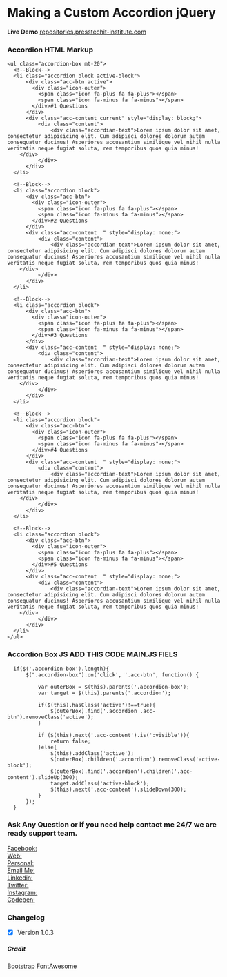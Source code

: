 # Making a Custom Accordion jQuery

**Live Demo**
[repositories.presstechit-institute.com](http://repositories.presstechit-institute.com/Making-a-Custom-Accordion-jQuery-With-WordPress-Visual-Composer-Elements-FAQ/)


###  Accordion HTML Markup 

```
<ul class="accordion-box mt-20">
  <!--Block-->
  <li class="accordion block active-block">
      <div class="acc-btn active">
        <div class="icon-outer">
          <span class="icon fa-plus fa fa-plus"></span>
          <span class="icon fa-minus fa fa-minus"></span>
        </div>#1 Questions
      </div>
      <div class="acc-content current" style="display: block;">
          <div class="content">
              <div class="accordian-text">Lorem ipsum dolor sit amet, consectetur adipisicing elit. Cum adipisci dolores dolorum autem consequatur ducimus! Asperiores accusantium similique vel nihil nulla veritatis neque fugiat soluta, rem temporibus quos quia minus!
    </div>
          </div>
      </div>
  </li>

  <!--Block-->
  <li class="accordion block">
      <div class="acc-btn">
        <div class="icon-outer">
          <span class="icon fa-plus fa fa-plus"></span>
          <span class="icon fa-minus fa fa-minus"></span>
        </div>#2 Questions
      </div>
      <div class="acc-content  " style="display: none;">
          <div class="content">
              <div class="accordian-text">Lorem ipsum dolor sit amet, consectetur adipisicing elit. Cum adipisci dolores dolorum autem consequatur ducimus! Asperiores accusantium similique vel nihil nulla veritatis neque fugiat soluta, rem temporibus quos quia minus!
    </div>
          </div>
      </div>
  </li>

  <!--Block-->
  <li class="accordion block">
      <div class="acc-btn">
        <div class="icon-outer">
          <span class="icon fa-plus fa fa-plus"></span>
          <span class="icon fa-minus fa fa-minus"></span>
        </div>#3 Questions
      </div>
      <div class="acc-content  " style="display: none;">
          <div class="content">
              <div class="accordian-text">Lorem ipsum dolor sit amet, consectetur adipisicing elit. Cum adipisci dolores dolorum autem consequatur ducimus! Asperiores accusantium similique vel nihil nulla veritatis neque fugiat soluta, rem temporibus quos quia minus!
    </div>
          </div>
      </div>
  </li>

  <!--Block-->
  <li class="accordion block">
      <div class="acc-btn">
        <div class="icon-outer">
          <span class="icon fa-plus fa fa-plus"></span>
          <span class="icon fa-minus fa fa-minus"></span>
        </div>#4 Questions
      </div>
      <div class="acc-content  " style="display: none;">
          <div class="content">
              <div class="accordian-text">Lorem ipsum dolor sit amet, consectetur adipisicing elit. Cum adipisci dolores dolorum autem consequatur ducimus! Asperiores accusantium similique vel nihil nulla veritatis neque fugiat soluta, rem temporibus quos quia minus!
    </div>
          </div>
      </div>
  </li>

  <!--Block-->
  <li class="accordion block">
      <div class="acc-btn">
        <div class="icon-outer">
          <span class="icon fa-plus fa fa-plus"></span>
          <span class="icon fa-minus fa fa-minus"></span>
        </div>#5 Questions
      </div>
      <div class="acc-content  " style="display: none;">
          <div class="content">
              <div class="accordian-text">Lorem ipsum dolor sit amet, consectetur adipisicing elit. Cum adipisci dolores dolorum autem consequatur ducimus! Asperiores accusantium similique vel nihil nulla veritatis neque fugiat soluta, rem temporibus quos quia minus!
    </div>
          </div>
      </div>
  </li>
</ul>
```


### Accordion Box JS ADD THIS CODE MAIN.JS FIELS

```
  if($('.accordion-box').length){
      $(".accordion-box").on('click', '.acc-btn', function() {

          var outerBox = $(this).parents('.accordion-box');
          var target = $(this).parents('.accordion');

          if($(this).hasClass('active')!==true){
              $(outerBox).find('.accordion .acc-btn').removeClass('active');
          }

          if ($(this).next('.acc-content').is(':visible')){
              return false;
          }else{
              $(this).addClass('active');
              $(outerBox).children('.accordion').removeClass('active-block');
              $(outerBox).find('.accordion').children('.acc-content').slideUp(300);
              target.addClass('active-block');
              $(this).next('.acc-content').slideDown(300);    
          }
      }); 
  }
```

### Ask Any Question or if you need help contact me 24/7 we are ready support team.

[Facebook:](https://www.facebook.com/PMPROSANTA0)<br />
[Web:](http://presstechit-institute.com/)\
[Personal:](http://pm-prosanto.themefusions.com/)\
[Email Me:](mailto:prosantomazumder@gmail.com)\
[Linkedin:](https://www.linkedin.com/in/prosantomazumder/)\
[Twitter:](https://twitter.com/prosantomazumd1)\
[Instagram:](https://www.instagram.com/prosantomazumder/)\
[Codepen:](https://codepen.io/ProsantaMazumder)


### Changelog
- [x] Version 1.0.3

##### Cradit
[Bootstrap](https://getbootstrap.com/)
[FontAwesome](https://fontawesome.com/v4.7.0/)


